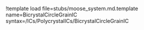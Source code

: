 !template load file=stubs/moose_system.md.template name=BicrystalCircleGrainIC syntax=/ICs/PolycrystalICs/BicrystalCircleGrainIC
